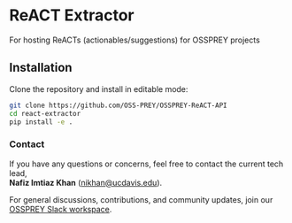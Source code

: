 # ReACT Extractor

For hosting ReACTs (actionables/suggestions) for OSSPREY projects

## Installation

Clone the repository and install in editable mode:

```bash
git clone https://github.com/OSS-PREY/OSSPREY-ReACT-API
cd react-extractor
pip install -e .
```

### Contact
If you have any questions or concerns, feel free to contact the current tech lead,  
**Nafiz Imtiaz Khan** ([nikhan@ucdavis.edu](mailto:nikhan@ucdavis.edu)).

For general discussions, contributions, and community updates, join our  
[OSSPREY Slack workspace](https://join.slack.com/t/osspreyworkspace/shared_invite/zt-35bsf2ypc-tS1a5~~n~33FzVUZptKFUA).
